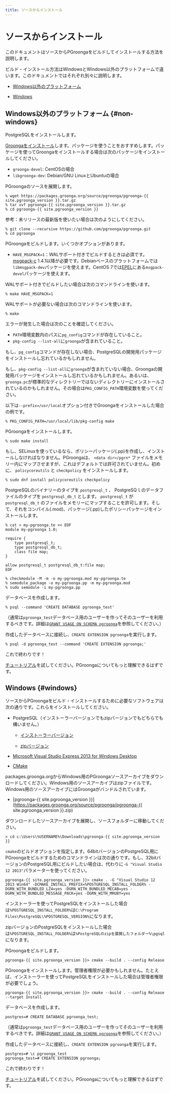 ```yaml
---
title: ソースからインストール
---
```


# ソースからインストール

このドキュメントはソースからPGroongaをビルドしてインストールする方法を説明します。

ビルド・インストール方法はWindowsとWindows以外のプラットフォームで違います。このドキュメントではそれぞれ別々に説明します。

  * [Windows以外のプラットフォーム](#non-windows)

  * [Windows](#windows)

## Windows以外のプラットフォーム {#non-windows}

PostgreSQLをインストールします。

[Groongaをインストール](http://groonga.org/ja/docs/install.html)します。パッケージを使うことをおすすめします。パッケージを使ってGroongaをインストールする場合は次のパッケージをインストールしてください。

  * `groonga-devel`: CentOSの場合
  * `libgroonga-dev`: Debian/GNU LinuxとUbuntuの場合

PGroongaのソースを展開します。

```console
% wget https://packages.groonga.org/source/pgroonga/pgroonga-{{ site.pgroonga_version }}.tar.gz
% tar xvf pgroonga-{{ site.pgroonga_version }}.tar.gz
% cd pgroonga-{{ site.pgroonga_version }}
```

参考：未リリースの最新版を使いたい場合は次のようにしてください。

```console
% git clone --recursive https://github.com/pgroonga/pgroonga.git
% cd pgroonga
```

PGroongaをビルドします。いくつかオプションがあります。

  * `HAVE_MSGPACK=1`：WALサポート付きでビルドするときは必須です。[msgpack-c](https://github.com/msgpack/msgpack-c) 1.4.1以降が必要です。Debianベースのプラットフォームでは`libmsgpack-dev`パッケージを使えます。CentOS 7では[EPEL](https://fedoraproject.org/wiki/EPEL/ja)にある`msgpack-devel`パッケージを使えます。

WALサポート付きでビルドしたい場合は次のコマンドラインを使います。

```console
% make HAVE_MSGPACK=1
```

WALサポートが必要ない場合は次のコマンドラインを使います。

```console
% make
```

エラーが発生した場合は次のことを確認してください。

  * `PATH`環境変数内のパスに`pg_config`コマンドが存在していること。
  * `pkg-config --list-all`に`groonga`が含まれていること。

もし、`pg_config`コマンドが存在しない場合、PostgreSQLの開発用パッケージをインストールし忘れているかもしれません。

もし、`pkg-config --list-all`に`groonga`が含まれていない場合、Groongaの開発用パッケージをインストールし忘れているかもしれません。あるいは、`groonga.pc`が標準的なディレクトリーではないディレクトリーにインストールされているのかもしれません。その場合は`PKG_CONFIG_PATH`環境変数を使ってください。

以下は`--prefix=/usr/local`オプション付きでGroongaをインストールした場合の例です。

```console
% PKG_CONFIG_PATH=/usr/local/lib/pkg-config make
```

PGroongaをインストールします。

```console
% sudo make install
```

もし、SELinuxを使っているなら、ポリシーパッケージ(.pp)を作成し、インストールしなければなりません。PGroongaは、 `<data dir>/pgrn*` ファイルをメモリー内にマップさせますが、これはデフォルトでは許可されていません。初めに、 `policycoreutils` と `checkpolicy` をインストールします。 

```console
% sudo dnf install policycoreutils checkpolicy
```

PostgreSQLのバイナリーのタイプを `postgresql_t` 、 PostgreSQｌのデータファイルのタイプを `postgresql_db_t` とします。 `postgresql_t` が `postgresql_db_t` のファイルをメモリーにマップすることを許可します。そして、それをコンパイル(.mod)、パッケージ(.pp)したポリシーパッケージをインストールします。


```console
% cat > my-pgroonga.te << EOF
module my-pgroonga 1.0;

require {
    type postgresql_t;
    type postgresql_db_t;
    class file map;
}

allow postgresql_t postgresql_db_t:file map;
EOF

% checkmodule -M -m -o my-pgroonga.mod my-pgroonga.te
% semodule_package -o my-pgroonga.pp -m my-pgroonga.mod
% sudo semodule -i my-pgroonga.pp
```

データベースを作成します。

```console
% psql --command 'CREATE DATABASE pgroonga_test'
```

（通常は`pgroonga_test`データベース用のユーザーを作ってそのユーザーを利用するべきです。詳細は[`GRANT USAGE ON SCHEMA pgroonga`](../reference/grant-usage-on-schema-pgroonga.html)を参照してください。）

作成したデータベースに接続し、`CREATE EXTENSION pgroonga`を実行します。

```console
% psql -d pgroonga_test --command 'CREATE EXTENSION pgroonga;'
```

これで終わりです！

[チュートリアル](../tutorial/)を試してください。PGroongaについてもっと理解できるはずです。

## Windows {#windows}

ソースからPGroongaをビルド・インストールするために必要なソフトウェアは次の通りです。これらをインストールしてください。

  * PostgreSQL（インストーラーバージョンでもzipバージョンでもどちらでも構いません。）

    * [インストーラーバージョン](http://www.enterprisedb.com/products-services-training/pgdownload)

    * [zipバージョン](http://www.enterprisedb.com/products-services-training/pgbindownload)

  * [Microsoft Visual Studio Express 2013 for Windows Desktop](https://www.visualstudio.com/downloads/#d-2013-express)

  * [CMake](http://www.cmake.org/)

packages.groonga.orgからWindows用のPGroongaソースアーカイブをダウンロードしてください。Windows用のソースアーカイブはzipファイルです。Windows用のソースアーカイブにはGroongaがバンドルされています。

  * [pgroonga-{{ site.pgroonga_version }}](https://packages.groonga.org/source/pgroonga/pgroonga-{{ site.pgroonga_version }}.zip)

ダウンロードしたソースアーカイブを展開し、ソースフォルダーに移動してください。

```text
> cd c:\Users\%USERNAME%\Downloads\pgroonga-{{ site.pgroonga_version }}
```

`cmake`のビルドオプションを指定します。64bitバージョンのPostgreSQL用にPGroongaをビルドするためのコマンドラインは次の通りです。もし、32bitバージョンのPostgreSQL用にビルドしたい場合は、代わりに`-G "Visual Studio 12 2013"`パラメーターを使ってください。

```text
pgroonga-{{ site.pgroonga_version }}> cmake . -G "Visual Studio 12 2013 Win64" -DCMAKE_INSTALL_PREFIX=%POSTGRESQL_INSTALL_FOLDER% -DGRN_WITH_BUNDLED_LZ4=yes -DGRN_WITH_BUNDLED_MECAB=yes -DGRN_WITH_BUNDLED_MESSAGE_PACK=yes -DGRN_WITH_MRUBY=yes
```

インストーラーを使ってPostgreSQLをインストールした場合は`%POSTGRESQL_INSTALL_FOLDER%`は`C:\Program Files\PostgreSQL\%POSTGRESQL_VERSION%`になります。

zipバージョンのPostgreSQLをインストールした場合は`%POSTGRESQL_INSTALL_FOLDER%`は`%PostgreSQLのzipを展開したフォルダー%\pgsql`になります。

PGroongaをビルドします。

```text
pgroonga-{{ site.pgroonga_version }}> cmake --build . --config Release
```

PGroongaをインストールします。管理者権限が必要かもしれません。たとえば、インストーラーを使ってPostgreSQLをインストールした場合は管理者権限が必要でしょう。

```text
pgroonga-{{ site.pgroonga_version }}> cmake --build . --config Release --target Install
```

データベースを作成します。

```text
postgres=# CREATE DATABASE pgroonga_test;
```

（通常は`pgroonga_test`データベース用のユーザーを作ってそのユーザーを利用するべきです。詳細は[`GRANT USAGE ON SCHEMA pgroonga`](../reference/grant-usage-on-schema-pgroonga.html)を参照してください。）

作成したデータベースに接続し、`CREATE EXTENSION pgroonga`を実行します。

```text
postgres=# \c pgroonga_test
pgroonga_test=# CREATE EXTENSION pgroonga;
```

これで終わりです！

[チュートリアル](../tutorial/)を試してください。PGroongaについてもっと理解できるはずです。
